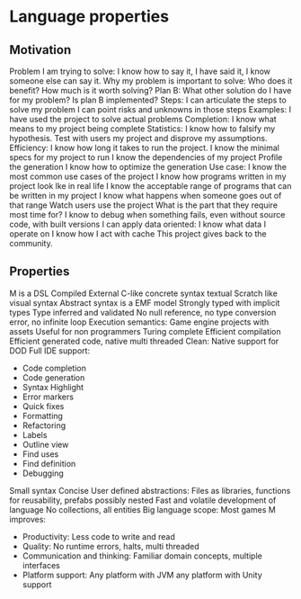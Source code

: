 # Language properties

## Motivation

Problem I am trying to solve: I know how to say it, I have said it, I know
  someone else can say it. Why my problem is important to solve: Who does it
  benefit? How much is it worth solving? Plan B: What other solution do I have
  for my problem? Is plan B implemented? Steps: I can articulate the steps to
  solve my problem I can point risks and unknowns in those steps Examples: I
  have used the project to solve actual problems Completion: I know what means
  to my project being complete Statistics: I know how to falsify my hypothesis.
  Test with users my project and disprove my assumptions. Efficiency: I know how
  long it takes to run the project. I know the minimal specs for my project to
  run I know the dependencies of my project Profile the generation I know how to
  optimize the generation Use case: I know the most common use cases of the
  project I know how programs written in my project look lke in real life I know
  the acceptable range of programs that can be written in my project I know what
  happens when someone goes out of that range Watch users use the project What
  is the part that they require most time for? I know to debug when something
  fails, even without source code, with built versions I can apply data
  oriented: I know what data I operate on I know how I act with cache This
  project gives back to the community.

## Properties

M is a DSL Compiled External C-like concrete syntax textual Scratch like visual
syntax Abstract syntax is a EMF model Strongly typed with implicit types Type
inferred and validated No null reference, no type conversion error, no infinite
loop Execution semantics: Game engine projects with assets Useful for non
programmers Turing complete Efficient compilation Efficient generated code,
native multi threaded Clean: Native support for DOD Full IDE support:

- Code completion
- Code generation
- Syntax Highlight
- Error markers
- Quick fixes
- Formatting
- Refactoring
- Labels
- Outline view
- Find uses
- Find definition
- Debugging

Small syntax Concise User defined abstractions: Files as libraries, functions
for reusability, prefabs possibly nested Fast and volatile development of
language No collections, all entities Big language scope: Most games M improves:

- Productivity: Less code to write and read
- Quality: No runtime errors, halts, multi threaded
- Communication and thinking: Familiar domain concepts, multiple interfaces
- Platform support: Any platform with JVM any platform with Unity support
